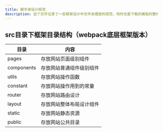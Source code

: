 ```yaml
---
title: 脚手架设计规范
description: 这个文件记录了一些框架设计中文件夹摆放的规范，同时也是下载的模版的整体结构。
---
```


## src目录下框架目录结构（webpack底层框架版本）

| 目录            | 内容                                   |
| --------------- | -------------------------------------- |
| pages           | 存放网站页面级别组件                   |
| components      | 存放网站普通组件级别组件               |
| utils           | 存放网站操作函数                       |
| constant        | 存放网站操作用到的常量                 |
| router          | 存放网站路由设计                       |
| layout          | 存放网站整体布局设计组件               |
| static          | 存放网站静态资源                       |
| public          | 存放网站公共目录                       |